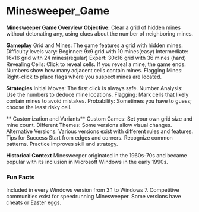 # Minesweeper_Game
**Minesweeper Game Overview**
**Objective:** Clear a grid of hidden mines without detonating any, using clues about the number of neighboring mines.

**Gameplay**
Grid and Mines: The game features a grid with hidden mines. Difficulty levels vary:
Beginner: 9x9 grid with 10 mines(easy)
Intermediate: 16x16 grid with 24 mines(regular)
Expert: 30x16 grid with 36 mines (hard)
Revealing Cells: Click to reveal cells. If you reveal a mine, the game ends. Numbers show how many adjacent cells contain mines.
Flagging Mines: Right-click to place flags where you suspect mines are located.

**Strategies**
Initial Moves: The first click is always safe.
Number Analysis: Use the numbers to deduce mine locations.
Flagging: Mark cells that likely contain mines to avoid mistakes.
Probability: Sometimes you have to guess; choose the least risky cell.

** Customization and Variants**
Custom Games: Set your own grid size and mine count.
Different Themes: Some versions allow visual changes.
Alternative Versions: Various versions exist with different rules and features.
Tips for Success
 Start from edges and corners.
 Recognize common patterns.
 Practice improves skill and strategy.

**Historical Context**
Minesweeper originated in the 1960s-70s and became popular with its inclusion in Microsoft Windows in the early 1990s.

### Fun Facts
Included in every Windows version from 3.1 to Windows 7.
Competitive communities exist for speedrunning Minesweeper.
Some versions have cheats or Easter eggs.
